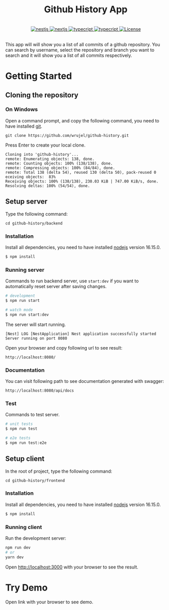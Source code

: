 <div align="center">
  <h1>Github History App</h1>
</div>

<br />

<div align="center">
    <a href="https://nestjs.com/">
        <img src="https://img.shields.io/badge/nestjs-%23E0234E.svg?style=for-the-badge&logo=nestjs&logoColor=white&style=flat" alt="nestjs" />
    </a>
    <a href="https://nextjs.org/">
        <img src="https://img.shields.io/badge/Next-black?style=for-the-badge&logo=next.js&logoColor=white&style=flat" alt="nextjs" />
    </a>
    <a href="https://nodejs.org/">
        <img src="https://img.shields.io/badge/node.js-6DA55F?style=for-the-badge&logo=node.js&logoColor=white&style=flat&logo=appveyor" alt="typecript" />
    </a>
    <a href="https://www.typescriptlang.org/">
        <img src="https://img.shields.io/badge/TypeScript-007ACC?style=for-the-badge&logo=typescript&logoColor=white&style=flat&logo=appveyor" alt="typecript" />
    </a>
    <a href="https://github.com/wrujel/github-history/blob/main/LICENSE">
        <img src="https://img.shields.io/github/license/nestjsx/crud.svg" alt="License" />
    </a>
</div>

<br />

This app will will show you a list of all commits of a github repository. You can search by username, select the repository and branch you want to search and it will show you a list of all commits respectively. 

# Getting Started

## Cloning the repository
### On Windows
Open a command prompt, and copy the following command, you need to have installed [git](https://git-scm.com/).
```
git clone https://github.com/wrujel/github-history.git
```
Press Enter to create your local clone.
```
Cloning into 'github-history'...
remote: Enumerating objects: 138, done.
remote: Counting objects: 100% (138/138), done.
remote: Compressing objects: 100% (84/84), done.
remote: Total 138 (delta 54), reused 130 (delta 50), pack-reused 0 eceiving objects:  83%
Receiving objects: 100% (138/138), 230.03 KiB | 747.00 KiB/s, done.
Resolving deltas: 100% (54/54), done.
```
## Setup server
Type the following command:
```
cd github-history/backend
```

### Installation
Install all dependencies, you need  to have installed [nodejs](https://nodejs.org/) version 16.15.0.  
```bash
$ npm install
```
### Running server
Commands to run backend server, use `start:dev` if you want to automatically reset server after saving changes.
```bash
# development
$ npm run start

# watch mode
$ npm run start:dev
```
The server will start running.

```
[Nest] LOG [NestApplication] Nest application successfully started 
Server running on port 8080
```
Open your browser and copy following url to see result:
```
http://localhost:8080/
```
### Documentation
You can visit following path to see documentation generated with swagger:
```
http://localhost:8080/api/docs
```
### Test
Commands to test server.
```bash
# unit tests
$ npm run test

# e2e tests
$ npm run test:e2e
```

## Setup client 
In the root of project, type the following command:
```
cd github-history/frontend
```
### Installation
Install all dependencies, you need  to have installed [nodejs](https://nodejs.org/) version 16.15.0.  
```bash
$ npm install
```
### Running client
Run the development server:

```bash
npm run dev
# or
yarn dev
```

Open [http://localhost:3000](http://localhost:3000) with your browser to see the result.

# Try Demo

Open link with your browser to see demo.
